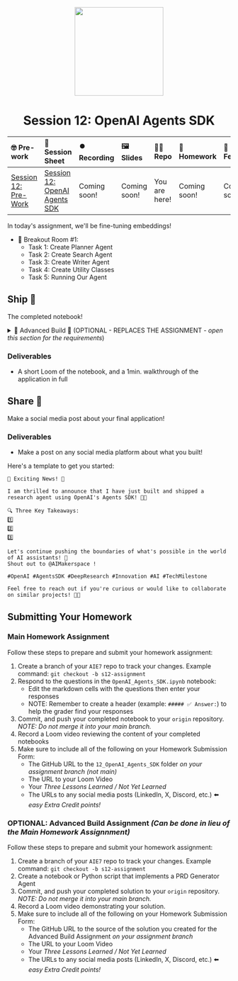
<p align = "center" draggable=”false” ><img src="https://github.com/AI-Maker-Space/LLM-Dev-101/assets/37101144/d1343317-fa2f-41e1-8af1-1dbb18399719" 
     width="200px"
     height="auto"/>
</p>

## <h1 align="center" id="heading">Session 12: OpenAI Agents SDK</h1>

| 🤓 Pre-work | 📰 Session Sheet | ⏺️ Recording     | 🖼️ Slides        | 👨‍💻 Repo         | 📝 Homework      | 📁 Feedback       |
|:-----------------|:-----------------|:-----------------|:-----------------|:-----------------|:-----------------|:-----------------|
| [Session 12: Pre-Work](https://www.notion.so/Session-12-OpenAI-Agents-SDK-21dcd547af3d8004b688f8130020bc53?source=copy_link#21dcd547af3d813aba0afc32fdcfac54)| [Session 12: OpenAI Agents SDK](https://www.notion.so/Session-12-OpenAI-Agents-SDK-21dcd547af3d8004b688f8130020bc53) | Coming soon! | Coming soon! | You are here! |Coming soon! | Coming soon!

In today's assignment, we'll be fine-tuning embeddings!

- 🤝 Breakout Room #1:
     - Task 1: Create Planner Agent
     - Task 2: Create Search Agent
     - Task 3: Create Writer Agent
     - Task 4: Create Utility Classes
     - Task 5: Running Our Agent


## Ship 🚢

The completed notebook!

<details>
<summary>🚧 Advanced Build 🚧 (OPTIONAL - REPLACES THE ASSIGNMENT - <i>open this section for the requirements</i>)</summary>

Create an Agent that can help make PRDs (Product Requirement Documents) that you can use in Cursor as "project rules" (`.cursor/rules/new-prd.mdc`) for the development of your Demo Day Project.

Have fun!
</details>

### Deliverables

- A short Loom of the notebook, and a 1min. walkthrough of the application in full

## Share 🚀

Make a social media post about your final application!

### Deliverables

- Make a post on any social media platform about what you built!

Here's a template to get you started:

```
🚀 Exciting News! 🚀

I am thrilled to announce that I have just built and shipped a research agent using OpenAI's Agents SDK! 🎉🤖

🔍 Three Key Takeaways:
1️⃣ 
2️⃣ 
3️⃣ 

Let's continue pushing the boundaries of what's possible in the world of AI assistants! 🚀
Shout out to @AIMakerspace !

#OpenAI #AgentsSDK #DeepResearch #Innovation #AI #TechMilestone

Feel free to reach out if you're curious or would like to collaborate on similar projects! 🤝🔥
```

## Submitting Your Homework

### Main Homework Assignment

Follow these steps to prepare and submit your homework assignment:
1. Create a branch of your `AIE7` repo to track your changes. Example command: `git checkout -b s12-assignment`
2. Respond to the questions in the `OpenAI_Agents_SDK.ipynb` notebook:
    + Edit the markdown cells with the questions then enter your responses
    + NOTE: Remember to create a header (example: `##### ✅ Answer:`) to help the grader find your responses
3. Commit, and push your completed notebook to your `origin` repository. _NOTE: Do not merge it into your main branch._
4. Record a Loom video reviewing the content of your completed notebooks
5. Make sure to include all of the following on your Homework Submission Form:
    + The GitHub URL to the `12_OpenAI_Agents_SDK` folder _on your assignment branch (not main)_
    + The URL to your Loom Video
    + Your _Three Lessons Learned / Not Yet Learned_
    + The URLs to any social media posts (LinkedIn, X, Discord, etc.) ⬅️ _easy Extra Credit points!_

### OPTIONAL: Advanced Build Assignment _(Can be done in lieu of the Main Homework Assignnment)_

Follow these steps to prepare and submit your homework assignment:
1. Create a branch of your `AIE7` repo to track your changes. Example command: `git checkout -b s12-assignment`
2. Create a notebook or Python script that implements a PRD Generator Agent
3. Commit, and push your completed solution to your `origin` repository. _NOTE: Do not merge it into your main branch._
4. Record a Loom video demonstrating your solution.
5. Make sure to include all of the following on your Homework Submission Form:
    + The GitHub URL to the source of the solution you created for the Advanced Build Assignment _on your assignment branch_
    + The URL to your Loom Video
    + Your _Three Lessons Learned / Not Yet Learned_
    + The URLs to any social media posts (LinkedIn, X, Discord, etc.) ⬅️ _easy Extra Credit points!_
